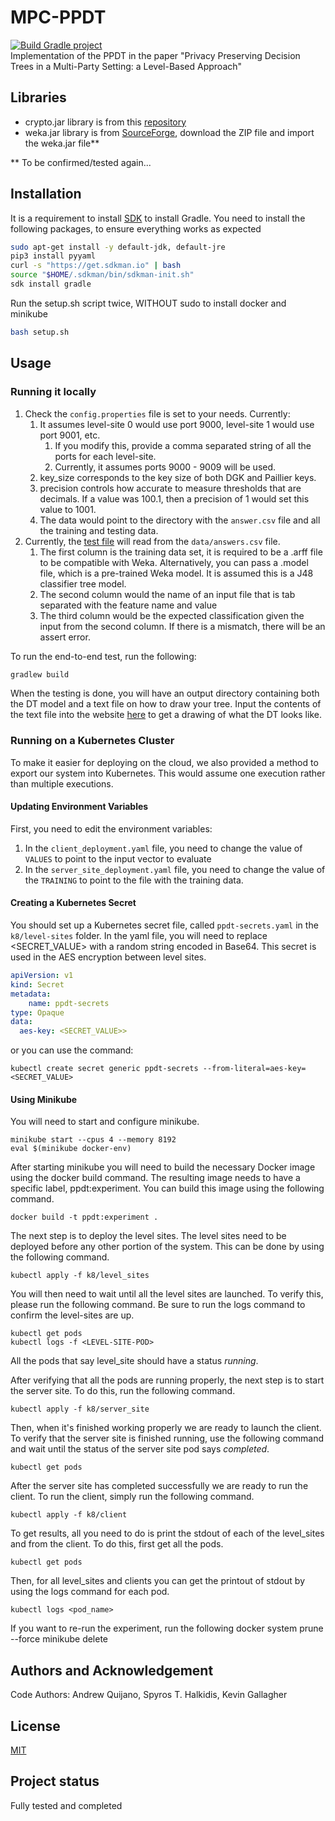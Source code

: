 # MPC-PPDT
[![Build Gradle project](https://github.com/AndrewQuijano/MPC-PPDT/actions/workflows/build-gradle-project.yml/badge.svg)](https://github.com/AndrewQuijano/MPC-PPDT/actions/workflows/build-gradle-project.yml)  
Implementation of the PPDT in the paper "Privacy Preserving Decision Trees in a Multi-Party Setting: a Level-Based Approach"

## Libraries
* crypto.jar library is from this [repository](https://github.com/AndrewQuijano/Homomorphic_Encryption)
* weka.jar library is from [SourceForge](https://sourceforge.net/projects/weka/files/weka-3-9/3.9.5/), 
download the ZIP file and import the weka.jar file**

** To be confirmed/tested again...

## Installation
It is a requirement to install [SDK](https://sdkman.io/install) to install Gradle.
You need to install the following packages, to ensure everything works as expected
```bash
sudo apt-get install -y default-jdk, default-jre
pip3 install pyyaml
curl -s "https://get.sdkman.io" | bash
source "$HOME/.sdkman/bin/sdkman-init.sh"
sdk install gradle
```

Run the setup.sh script twice, WITHOUT sudo to install docker and minikube
```bash
bash setup.sh
```

## Usage

### Running it locally

1. Check the `config.properties` file is set to your needs. Currently:
   1. It assumes level-site 0 would use port 9000, level-site 1 would use port 9001, etc.
      1. If you modify this, provide a comma separated string of all the ports for each level-site.
      2. Currently, it assumes ports 9000 - 9009 will be used.
   2. key_size corresponds to the key size of both DGK and Paillier keys.
   3. precision controls how accurate to measure thresholds that are decimals. If a value was 100.1, then a precision of 
   1 would set this value to 1001.
   4. The data would point to the directory with the `answer.csv` file and all the training and testing data.
2. Currently, the [test file](src/test/java/PrivacyTest.java) will read from the `data/answers.csv` file. 
   1. The first column is the training data set, 
   it is required to be a .arff file to be compatible with Weka.
   Alternatively, you can pass a .model file, which is a pre-trained Weka model. 
   It is assumed this is a J48 classifier tree model.
   2. The second column would the name of an input file that is tab separated with the feature name and value
   3. The third column would be the expected classification given the input from the second column. 
   If there is a mismatch, there will be an assert error.

To run the end-to-end test, run the following:
```bash
gradlew build
```

When the testing is done, you will have an output directory containing both the DT model and a text file on how to draw 
your tree. Input the contents of the text file into the website [here](https://dreampuf.github.io/GraphvizOnline/) to get a 
drawing of what the DT looks like.

### Running on a Kubernetes Cluster
To make it easier for deploying on the cloud, we also provided a method to export our system into Kubernetes.
This would assume one execution rather than multiple executions.

#### Updating Environment Variables

First, you need to edit the environment variables:
1. In the `client_deployment.yaml` file, you need to change the value of `VALUES` to point to the input vector to evaluate
2. In the `server_site_deployment.yaml` file, you need to change the value of the `TRAINING` to point to the file with the training data.

#### Creating a Kubernetes Secret
You should set up a Kubernetes secret file, called `ppdt-secrets.yaml` in the `k8/level-sites` folder.
In the yaml file, you will need to replace <SECRET_VALUE> with a random string encoded in Base64.
This secret is used in the AES encryption between level sites.
```yaml
apiVersion: v1
kind: Secret
metadata:
    name: ppdt-secrets
type: Opaque
data:
  aes-key: <SECRET_VALUE>>
```

or you can use the command:

    kubectl create secret generic ppdt-secrets --from-literal=aes-key=<SECRET_VALUE>

#### Using Minikube
You will need to start and configure minikube.

    minikube start --cpus 4 --memory 8192
    eval $(minikube docker-env)

After starting minikube you will need to build the necessary Docker image using
the docker build command. The resulting image needs to have a specific label,
ppdt:experiment. You can build this image using the following command.

    docker build -t ppdt:experiment .

The next step is to deploy the level sites. The level sites need to be deployed
before any other portion of the system. This can be done by using the following
command.

    kubectl apply -f k8/level_sites

You will then need to wait until all the level sites are launched. To verify
this, please run the following command. Be sure to run the logs command to confirm the level-sites are up.

    kubectl get pods
    kubectl logs -f <LEVEL-SITE-POD>
    
All the pods that say level_site should have a status _running_.

After verifying that all the pods are running properly, the next step is to
start the server site. To do this, run the following command.

    kubectl apply -f k8/server_site

Then, when it's finished working properly we are ready to launch the client. To
verify that the server site is finished running, use the following command and
wait until the status of the server site pod says _completed_.

    kubectl get pods

After the server site has completed successfully we are ready to run the client.
To run the client, simply run the following command.

    kubectl apply -f k8/client

To get results, all you need to do is print the stdout of each of the level_sites
and from the client. To do this, first get all the pods.

    kubectl get pods

Then, for all level_sites and clients you can get the printout of stdout by
using the logs command for each pod.

    kubectl logs <pod_name> 

If you want to re-run the experiment, run the following
    docker system prune --force
    minikube delete

    
## Authors and Acknowledgement
Code Authors: Andrew Quijano, Spyros T. Halkidis, Kevin Gallagher

## License
[MIT](https://choosealicense.com/licenses/mit/)

## Project status
Fully tested and completed
